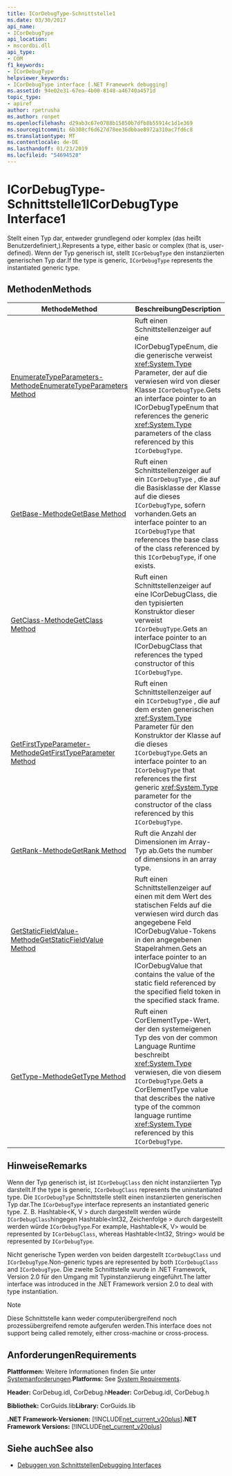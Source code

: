 ```yaml
---
title: ICorDebugType-Schnittstelle1
ms.date: 03/30/2017
api_name:
- ICorDebugType
api_location:
- mscordbi.dll
api_type:
- COM
f1_keywords:
- ICorDebugType
helpviewer_keywords:
- ICorDebugType interface [.NET Framework debugging]
ms.assetid: 94e02e31-67ea-4b00-8148-a46740a4571d
topic_type:
- apiref
author: rpetrusha
ms.author: ronpet
ms.openlocfilehash: d29ab3c67e0788b15850b7dfb8b55914c1d1e369
ms.sourcegitcommit: 6b308cf6d627d78ee36dbbae8972a310ac7fd6c8
ms.translationtype: MT
ms.contentlocale: de-DE
ms.lasthandoff: 01/23/2019
ms.locfileid: "54694528"
---
```

# <a name="icordebugtype-interface1"></a><span data-ttu-id="62ad0-102">ICorDebugType-Schnittstelle1</span><span class="sxs-lookup"><span data-stu-id="62ad0-102">ICorDebugType Interface1</span></span>
<span data-ttu-id="62ad0-103">Stellt einen Typ dar, entweder grundlegend oder komplex (das heißt Benutzerdefiniert,).</span><span class="sxs-lookup"><span data-stu-id="62ad0-103">Represents a type, either basic or complex (that is, user-defined).</span></span> <span data-ttu-id="62ad0-104">Wenn der Typ generisch ist, stellt `ICorDebugType` den instanziierten generischen Typ dar.</span><span class="sxs-lookup"><span data-stu-id="62ad0-104">If the type is generic, `ICorDebugType` represents the instantiated generic type.</span></span>  
  
## <a name="methods"></a><span data-ttu-id="62ad0-105">Methoden</span><span class="sxs-lookup"><span data-stu-id="62ad0-105">Methods</span></span>  
  
|<span data-ttu-id="62ad0-106">Methode</span><span class="sxs-lookup"><span data-stu-id="62ad0-106">Method</span></span>|<span data-ttu-id="62ad0-107">Beschreibung</span><span class="sxs-lookup"><span data-stu-id="62ad0-107">Description</span></span>|  
|------------|-----------------|  
|[<span data-ttu-id="62ad0-108">EnumerateTypeParameters-Methode</span><span class="sxs-lookup"><span data-stu-id="62ad0-108">EnumerateTypeParameters Method</span></span>](../../../../docs/framework/unmanaged-api/debugging/icordebugtype-enumeratetypeparameters-method.md)|<span data-ttu-id="62ad0-109">Ruft einen Schnittstellenzeiger auf eine ICorDebugTypeEnum, die die generische verweist <xref:System.Type> Parameter, der auf die verwiesen wird von dieser Klasse `ICorDebugType`.</span><span class="sxs-lookup"><span data-stu-id="62ad0-109">Gets an interface pointer to an ICorDebugTypeEnum that references the generic <xref:System.Type> parameters of the class referenced by this `ICorDebugType`.</span></span>|  
|[<span data-ttu-id="62ad0-110">GetBase-Methode</span><span class="sxs-lookup"><span data-stu-id="62ad0-110">GetBase Method</span></span>](../../../../docs/framework/unmanaged-api/debugging/icordebugtype-getbase-method.md)|<span data-ttu-id="62ad0-111">Ruft einen Schnittstellenzeiger auf ein `ICorDebugType` , die auf die Basisklasse der Klasse auf die dieses `ICorDebugType`, sofern vorhanden.</span><span class="sxs-lookup"><span data-stu-id="62ad0-111">Gets an interface pointer to an `ICorDebugType` that references the base class of the class referenced by this `ICorDebugType`, if one exists.</span></span>|  
|[<span data-ttu-id="62ad0-112">GetClass-Methode</span><span class="sxs-lookup"><span data-stu-id="62ad0-112">GetClass Method</span></span>](../../../../docs/framework/unmanaged-api/debugging/icordebugtype-getclass-method.md)|<span data-ttu-id="62ad0-113">Ruft einen Schnittstellenzeiger auf eine ICorDebugClass, die den typisierten Konstruktor dieser verweist `ICorDebugType`.</span><span class="sxs-lookup"><span data-stu-id="62ad0-113">Gets an interface pointer to an ICorDebugClass that references the typed constructor of this `ICorDebugType`.</span></span>|  
|[<span data-ttu-id="62ad0-114">GetFirstTypeParameter-Methode</span><span class="sxs-lookup"><span data-stu-id="62ad0-114">GetFirstTypeParameter Method</span></span>](../../../../docs/framework/unmanaged-api/debugging/icordebugtype-getfirsttypeparameter-method.md)|<span data-ttu-id="62ad0-115">Ruft einen Schnittstellenzeiger auf ein `ICorDebugType` , die auf dem ersten generischen <xref:System.Type> Parameter für den Konstruktor der Klasse auf die dieses `ICorDebugType`.</span><span class="sxs-lookup"><span data-stu-id="62ad0-115">Gets an interface pointer to an `ICorDebugType` that references the first generic <xref:System.Type> parameter for the constructor of the class referenced by this `ICorDebugType`.</span></span>|  
|[<span data-ttu-id="62ad0-116">GetRank-Methode</span><span class="sxs-lookup"><span data-stu-id="62ad0-116">GetRank Method</span></span>](../../../../docs/framework/unmanaged-api/debugging/icordebugtype-getrank-method.md)|<span data-ttu-id="62ad0-117">Ruft die Anzahl der Dimensionen im Array-Typ ab.</span><span class="sxs-lookup"><span data-stu-id="62ad0-117">Gets the number of dimensions in an array type.</span></span>|  
|[<span data-ttu-id="62ad0-118">GetStaticFieldValue-Methode</span><span class="sxs-lookup"><span data-stu-id="62ad0-118">GetStaticFieldValue Method</span></span>](../../../../docs/framework/unmanaged-api/debugging/icordebugtype-getstaticfieldvalue-method.md)|<span data-ttu-id="62ad0-119">Ruft einen Schnittstellenzeiger auf einen mit dem Wert des statischen Felds auf die verwiesen wird durch das angegebene Feld ICorDebugValue-Tokens in den angegebenen Stapelrahmen.</span><span class="sxs-lookup"><span data-stu-id="62ad0-119">Gets an interface pointer to an ICorDebugValue that contains the value of the static field referenced by the specified field token in the specified stack frame.</span></span>|  
|[<span data-ttu-id="62ad0-120">GetType-Methode</span><span class="sxs-lookup"><span data-stu-id="62ad0-120">GetType Method</span></span>](../../../../docs/framework/unmanaged-api/debugging/icordebugtype-gettype-method.md)|<span data-ttu-id="62ad0-121">Ruft einen CorElementType-Wert, der den systemeigenen Typ des von der common Language Runtime beschreibt <xref:System.Type> verwiesen, die von diesem `ICorDebugType`.</span><span class="sxs-lookup"><span data-stu-id="62ad0-121">Gets a CorElementType value that describes the native type of the common language runtime <xref:System.Type> referenced by this `ICorDebugType`.</span></span>|  
  
## <a name="remarks"></a><span data-ttu-id="62ad0-122">Hinweise</span><span class="sxs-lookup"><span data-stu-id="62ad0-122">Remarks</span></span>  
 <span data-ttu-id="62ad0-123">Wenn der Typ generisch ist, ist `ICorDebugClass` den nicht instanziierten Typ darstellt.</span><span class="sxs-lookup"><span data-stu-id="62ad0-123">If the type is generic, `ICorDebugClass` represents the uninstantiated type.</span></span> <span data-ttu-id="62ad0-124">Die `ICorDebugType` Schnittstelle stellt einen instanziierten generischen Typ dar.</span><span class="sxs-lookup"><span data-stu-id="62ad0-124">The `ICorDebugType` interface represents an instantiated generic type.</span></span> <span data-ttu-id="62ad0-125">Z. B. Hashtable\<K, V > durch dargestellt werden würde `ICorDebugClass`hingegen Hashtable\<Int32, Zeichenfolge > durch dargestellt werden würde `ICorDebugType`.</span><span class="sxs-lookup"><span data-stu-id="62ad0-125">For example, Hashtable\<K, V> would be represented by `ICorDebugClass`, whereas Hashtable\<Int32, String> would be represented by `ICorDebugType`.</span></span>  
  
 <span data-ttu-id="62ad0-126">Nicht generische Typen werden von beiden dargestellt `ICorDebugClass` und `ICorDebugType`.</span><span class="sxs-lookup"><span data-stu-id="62ad0-126">Non-generic types are represented by both `ICorDebugClass` and `ICorDebugType`.</span></span> <span data-ttu-id="62ad0-127">Die zweite Schnittstelle wurde in .NET Framework, Version 2.0 für den Umgang mit Typinstanziierung eingeführt.</span><span class="sxs-lookup"><span data-stu-id="62ad0-127">The latter interface was introduced in the .NET Framework version 2.0 to deal with type instantiation.</span></span>  
  
> [!NOTE]
>  <span data-ttu-id="62ad0-128">Diese Schnittstelle kann weder computerübergreifend noch prozessübergreifend remote aufgerufen werden.</span><span class="sxs-lookup"><span data-stu-id="62ad0-128">This interface does not support being called remotely, either cross-machine or cross-process.</span></span>  
  
## <a name="requirements"></a><span data-ttu-id="62ad0-129">Anforderungen</span><span class="sxs-lookup"><span data-stu-id="62ad0-129">Requirements</span></span>  
 <span data-ttu-id="62ad0-130">**Plattformen:** Weitere Informationen finden Sie unter [Systemanforderungen](../../../../docs/framework/get-started/system-requirements.md).</span><span class="sxs-lookup"><span data-stu-id="62ad0-130">**Platforms:** See [System Requirements](../../../../docs/framework/get-started/system-requirements.md).</span></span>  
  
 <span data-ttu-id="62ad0-131">**Header:** CorDebug.idl, CorDebug.h</span><span class="sxs-lookup"><span data-stu-id="62ad0-131">**Header:** CorDebug.idl, CorDebug.h</span></span>  
  
 <span data-ttu-id="62ad0-132">**Bibliothek:** CorGuids.lib</span><span class="sxs-lookup"><span data-stu-id="62ad0-132">**Library:** CorGuids.lib</span></span>  
  
 <span data-ttu-id="62ad0-133">**.NET Framework-Versionen:** [!INCLUDE[net_current_v20plus](../../../../includes/net-current-v20plus-md.md)]</span><span class="sxs-lookup"><span data-stu-id="62ad0-133">**.NET Framework Versions:** [!INCLUDE[net_current_v20plus](../../../../includes/net-current-v20plus-md.md)]</span></span>  
  
## <a name="see-also"></a><span data-ttu-id="62ad0-134">Siehe auch</span><span class="sxs-lookup"><span data-stu-id="62ad0-134">See also</span></span>
- [<span data-ttu-id="62ad0-135">Debuggen von Schnittstellen</span><span class="sxs-lookup"><span data-stu-id="62ad0-135">Debugging Interfaces</span></span>](../../../../docs/framework/unmanaged-api/debugging/debugging-interfaces.md)
